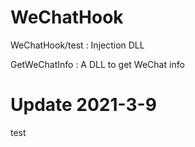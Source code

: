 # WeChatHook
WeChatHook/test : Injection DLL

GetWeChatInfo : A DLL to get WeChat info


# Update 2021-3-9
test